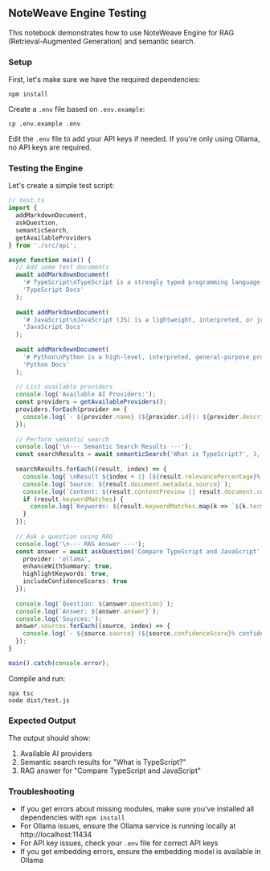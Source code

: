 ## NoteWeave Engine Testing

This notebook demonstrates how to use NoteWeave Engine for RAG (Retrieval-Augmented Generation) and semantic search.

### Setup
First, let's make sure we have the required dependencies:
```
npm install
```

Create a `.env` file based on `.env.example`:
```
cp .env.example .env
```

Edit the `.env` file to add your API keys if needed. If you're only using Ollama, no API keys are required.

### Testing the Engine

Let's create a simple test script:

```typescript
// test.ts
import { 
  addMarkdownDocument, 
  askQuestion, 
  semanticSearch,
  getAvailableProviders
} from './src/api';

async function main() {
  // Add some test documents
  await addMarkdownDocument(
    '# TypeScript\nTypeScript is a strongly typed programming language that builds on JavaScript, giving you better tooling at any scale.',
    'TypeScript Docs'
  );
  
  await addMarkdownDocument(
    '# JavaScript\nJavaScript (JS) is a lightweight, interpreted, or just-in-time compiled programming language with first-class functions.',
    'JavaScript Docs'
  );
  
  await addMarkdownDocument(
    '# Python\nPython is a high-level, interpreted, general-purpose programming language. Its design philosophy emphasizes code readability with the use of significant indentation.',
    'Python Docs'
  );
  
  // List available providers
  console.log('Available AI Providers:');
  const providers = getAvailableProviders();
  providers.forEach(provider => {
    console.log(`- ${provider.name} (${provider.id}): ${provider.description}`);
  });
  
  // Perform semantic search
  console.log('\n--- Semantic Search Results ---');
  const searchResults = await semanticSearch('What is TypeScript?', 3, true);
  
  searchResults.forEach((result, index) => {
    console.log(`\nResult ${index + 1} [${result.relevancePercentage}% confidence]:`);
    console.log(`Source: ${result.document.metadata.source}`);
    console.log(`Content: ${result.contentPreview || result.document.content}`);
    if (result.keywordMatches) {
      console.log(`Keywords: ${result.keywordMatches.map(k => `${k.term} (${k.count})`).join(', ')}`);
    }
  });
  
  // Ask a question using RAG
  console.log('\n--- RAG Answer ---');
  const answer = await askQuestion('Compare TypeScript and JavaScript', { 
    provider: 'ollama',
    enhanceWithSummary: true,
    highlightKeywords: true,
    includeConfidenceScores: true
  });
  
  console.log(`Question: ${answer.question}`);
  console.log(`Answer: ${answer.answer}`);
  console.log('Sources:');
  answer.sources.forEach((source, index) => {
    console.log(`- ${source.source} (${source.confidenceScore}% confidence)`);
  });
}

main().catch(console.error);
```

Compile and run:
```
npx tsc
node dist/test.js
```

### Expected Output

The output should show:
1. Available AI providers
2. Semantic search results for "What is TypeScript?"
3. RAG answer for "Compare TypeScript and JavaScript"

### Troubleshooting

- If you get errors about missing modules, make sure you've installed all dependencies with `npm install`
- For Ollama issues, ensure the Ollama service is running locally at http://localhost:11434
- For API key issues, check your `.env` file for correct API keys
- If you get embedding errors, ensure the embedding model is available in Ollama
